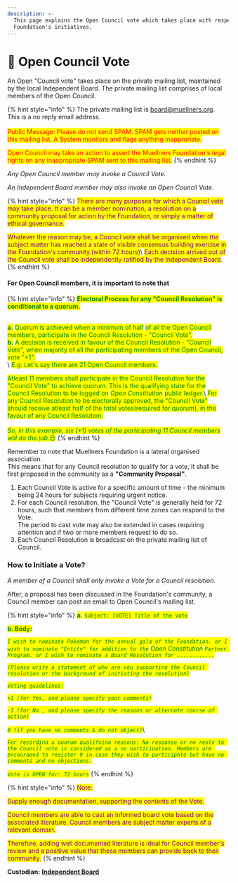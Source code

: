 ```yaml
---
description: >-
  This page explains the Open Council vote which takes place with respect to
  Foundation's initiatives.
---
```


# 📔 Open Council Vote

An Open "Council vote" takes place on the private mailing list, maintained by the local Independent Board. The private mailing list comprises of local members of the Open Council.

{% hint style="info" %}
The private mailing list is board@muellners.org. This is a no reply email address. \
\
<mark style="color:red;">Public Message: Please do not send SPAM. SPAM gets neither posted on this mailing list. A System monitors and flags anything inapproriate.</mark>&#x20;

<mark style="color:red;">Open Council may take an action to assert the Muellners Foundation's legal rights on any inappropriate SPAM sent to this mailing list.</mark>
{% endhint %}

_Any Open Council member may invoke a Council Vote._&#x20;

_An Independent Board member may also invoke an Open Council Vote._

{% hint style="info" %}
<mark style="color:purple;">There are many purposes for which a Council vote may take place. It can be a member nomination, a resolution on a community proposal for action by the Foundation, or simply a matter of ethical governance.</mark>

<mark style="color:purple;">Whatever the reason may be, a Council vote shall be organised when the subject matter has reached a state of visible consensus building exercise in the Foundation's community.(within 72 hours)</mark>\ <mark style="color:purple;">Each decision arrived out of the Council vote shall be independently ratified by the Independent Board</mark>.
{% endhint %}

#### For Open Council members, it is important to note that

{% hint style="info" %}
<mark style="color:green;">**Electoral Process for any "Council Resolution" is conditional to a quorum.**</mark>&#x20;

\
<mark style="color:green;">**a.**</mark> <mark style="color:green;"></mark><mark style="color:green;">Quorum is achieved when a minimum of half</mark> <mark style="color:green;">of all the Open Council members, participate in the Council Resolution - "Council Vote".</mark>\
<mark style="color:green;">**b.**</mark> <mark style="color:green;"></mark><mark style="color:green;">A decision is received in favour of the Council Resolution - "Council Vote", when majority of all the participating members of the Open Council, vote "+1".</mark>\
\ <mark style="color:green;">E.g: Let's say there are 21 Open Council members.</mark>&#x20;

<mark style="color:green;">Atleast 11 members shall participate in the Council Resolution for the "Council Vote" to achieve quorum. This is the qualifying state for the Council Resolution to be logged on</mark> <mark style="color:green;"></mark>_<mark style="color:green;">Open Constitution</mark>_ <mark style="color:green;"></mark><mark style="color:green;">public ledger.</mark>\ <mark style="color:green;">For any Council Resolution to be electorally approved, the "Council Vote" should receive atleast half of the total votes(required for quorum), in the favour of any Council Resolution.</mark>\
\
_<mark style="color:green;">So, in this example, six (+1) votes of the participating 11 Council members will do the job.</mark>_<mark style="color:green;">😒</mark> &#x20;
{% endhint %}

Remember to note that Muellners Foundation is a lateral organised association. \
This means that for any Council resolution to qualify for a vote, it shall be first proposed in the community as a **"Community Proposal"**.  &#x20;

1. &#x20;Each Council Vote is active for a specific amount of time - the minimum being 24 hours for subjects requiring urgent notice.&#x20;
2. For each Council resolution, the "Council Vote" is generally held for 72 hours, such that members from different time zones can respond to the Vote. \
   The period to cast vote may also be extended in cases requiring attention and if two or more members request to do so.
3. Each Council Resolution is broadcast on the private mailing list of Council.&#x20;

### How to Initiate a Vote?

_A member of a Council shall only invoke a Vote for a Council resolution._

After, a proposal has been discussed in the Foundation's community, a Council member can post an email to Open Council's mailing list.&#x20;

{% hint style="info" %}
<mark style="color:green;">**a.**</mark> <mark style="color:green;">`Subject: [VOTE] Title of the Vote`</mark>

<mark style="color:green;">**b. Body:**</mark>

_<mark style="color:green;">`I wish to nominate Pokemon for the annual gala of the Foundation. or I wish to nominate "Entity" for addition to the`</mark> <mark style="color:green;"></mark><mark style="color:green;">Open Constitution</mark> <mark style="color:green;"></mark><mark style="color:green;">`Partner Program. or I wish to nominate a Board Resolution for ............`</mark>_

_<mark style="color:green;">`(Please write a statement of why are you supporting the Council resolution or the background of initiating the resolution)`</mark>_

_<mark style="color:green;">`Voting guidelines:`</mark>_

_<mark style="color:green;">`+1 (for Yes, and please specify your comments)`</mark>_

_<mark style="color:green;">`-1 (for No , and please specify the reasons or alternate course of action)`</mark>_&#x20;

_<mark style="color:green;">`0 (if you have no comments & do not object)`</mark>_\


_<mark style="color:green;">`For recording a quorum qualifying reasons: No response or no reply to the Council vote is considered as a no participation. Members are encouraged to register 0 in case they wish to participate but have no comments and no objections.`</mark>_&#x20;

_<mark style="color:green;">`Vote is OPEN for: 72 hours`</mark>_
{% endhint %}

{% hint style="info" %}
<mark style="color:purple;">Note:</mark>

<mark style="color:purple;">Supply enough documentation, supporting the contents of the Vote.</mark>

<mark style="color:purple;">Council members are able to cast an informed board vote based on the associated literature. Council members are subject matter experts of a relevant domain.</mark>&#x20;

<mark style="color:purple;">Therefore, adding well documented literature is ideal for Council member's review and a positive value that these members can provide back to their community.</mark>
{% endhint %}

**Custodian:** [**Independent Board**](../independent-board.md)


